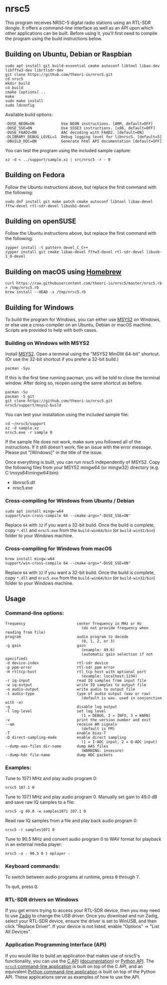 # nrsc5

This program receives NRSC-5 digital radio stations using an RTL-SDR dongle. It offers a command-line interface as well as an API upon which other applications can be built. Before using it, you'll first need to compile the program using the build instructions below.

## Building on Ubuntu, Debian or Raspbian

    sudo apt install git build-essential cmake autoconf libtool libao-dev libfftw3-dev librtlsdr-dev
    git clone https://github.com/theori-io/nrsc5.git
    cd nrsc5
    mkdir build
    cd build
    cmake [options] ..
    make
    sudo make install
    sudo ldconfig

Available build options:

    -DUSE_NEON=ON            Use NEON instructions. [ARM, default=OFF]
    -DUSE_SSE=ON             Use SSSE3 instructions. [x86, default=OFF]
    -DUSE_FAAD2=ON           AAC decoding with FAAD2. [default=ON]
    -DLIBRARY_DEBUG_LEVEL=1  Debug logging level for libnrsc5. [default=5]
    -DBUILD_DOC=ON           Generate html API documentation [default=OFF]

You can test the program using the included sample capture:

    xz -d < ../support/sample.xz | src/nrsc5 -r - 0

## Building on Fedora

Follow the Ubuntu instructions above, but replace the first command with the following:

    sudo dnf install git make patch cmake autoconf libtool libao-devel fftw-devel rtl-sdr-devel libusb1-devel

## Building on openSUSE

Follow the Ubuntu instructions above, but replace the first command with the following:

    zypper install -t pattern devel_C_C++
    zypper install git cmake libao-devel fftw3-devel rtl-sdr-devel libusb-1_0-devel

## Building on macOS using [Homebrew](https://brew.sh)

    curl https://raw.githubusercontent.com/theori-io/nrsc5/master/nrsc5.rb > /tmp/nrsc5.rb
    brew install --HEAD -s /tmp/nrsc5.rb

## Building for Windows

To build the program for Windows, you can either use [MSYS2](http://www.msys2.org) on Windows, or else use a cross-compiler on an Ubuntu, Debian or macOS machine. Scripts are provided to help with both cases.

### Building on Windows with MSYS2

Install [MSYS2](http://www.msys2.org). Open a terminal using the "MSYS2 MinGW 64-bit" shortcut. (Or use the 32-bit shortcut if you prefer a 32-bit build.)

    pacman -Syu

If this is the first time running pacman, you will be told to close the terminal window. After doing so, reopen using the same shortcut as before.

    pacman -Su
    pacman -S git
    git clone https://github.com/theori-io/nrsc5.git
    nrsc5/support/msys2-build

You can test your installation using the included sample file:

    cd ~/nrsc5/support
    xz -d sample.xz
    nrsc5.exe -r sample 0

If the sample file does not work, make sure you followed all of the instructions. If it still doesn't work, file an issue with the error message. Please put "[Windows]" in the title of the issue.

Once everything is built, you can run nrsc5 independently of MSYS2. Copy the following files from your MSYS2 mingw64 (or mingw32) directory (e.g. C:\\msys64\\mingw64\\bin):

* libnrsc5.dll
* nrsc5.exe

### Cross-compiling for Windows from Ubuntu / Debian

    sudo apt install mingw-w64
    support/win-cross-compile 64 --cmake-args="-DUSE_SSE=ON"

Replace `64` with `32` if you want a 32-bit build. Once the build is complete, copy `*.dll` and `nrsc5.exe` from the `build-win64/bin` (or `build-win32/bin`) folder to your Windows machine.

### Cross-compiling for Windows from macOS

    brew install mingw-w64
    support/win-cross-compile 64 --cmake-args="-DUSE_SSE=ON"

Replace `64` with `32` if you want a 32-bit build. Once the build is complete, copy `*.dll` and `nrsc5.exe` from the `build-win64/bin` (or `build-win32/bin`) folder to your Windows machine.

## Usage

### Command-line options:

    frequency                       center frequency in MHz or Hz
                                      (do not provide frequency when reading from file)
    program                         audio program to decode
                                      (0, 1, 2, or 3)
    -g gain                         gain
                                      (example: 49.6)
                                      (automatic gain selection if not specified)
    -d device-index                 rtl-sdr device
    -p ppm-error                    rtl-sdr ppm error
    -H rtltcp-host                  rtl_tcp host with optional port
                                      (example: localhost:1234)
    -r iq-input                     read IQ samples from input file
    -w iq-output                    write IQ samples to output file
    -o audio-output                 write audio to output file
    -t audio-type                   type of audio output (wav or raw)
                                      (default is wav. used in conjunction with -o)
    -q                              disable log output
    -l log-level                    set log level
                                      (1 = DEBUG, 2 = INFO, 3 = WARN)
    -v                              print the version number and exit
    --am                            receive AM signals
                                      (default is FM)
    -T                              enable bias-T
    -D direct-sampling-mode         enable direct sampling
                                      (1 = I-ADC input, 2 = Q-ADC input)
    --dump-aas-files dir-name       dump AAS files
                                      (WARNING: insecure)
    --dump-hdc file-name            dump HDC packets

### Examples:

Tune to 107.1 MHz and play audio program 0:

    nrsc5 107.1 0

Tune to 107.1 MHz and play audio program 0. Manually set gain to 49.0 dB and save raw IQ samples to a file:

    nrsc5 -g 49.0 -w samples1071 107.1 0

Read raw IQ samples from a file and play back audio program 0:

    nrsc5 -r samples1071 0

Tune to 90.5 MHz and convert audio program 0 to WAV format for playback in an external media player:

    nrsc5 -o - 90.5 0 | mplayer -

### Keyboard commands:

To switch between audio programs at runtime, press <kbd>0</kbd> through <kbd>7</kbd>.

To quit, press <kbd>Q</kbd>.

### RTL-SDR drivers on Windows

If you get errors trying to access your RTL-SDR device, then you may need to use [Zadig](http://zadig.akeo.ie/) to change the USB driver. Once you download and run Zadig, select your RTL-SDR device, ensure the driver is set to WinUSB, and then click "Replace Driver". If your device is not listed, enable "Options" -> "List All Devices".

### Application Programming Interface (API)

If you would like to build an application that makes use of nrsc5's functionality, you can use the [C API](include/nrsc5.h) ([documentation](https://theori-io.github.io/nrsc5/c-api/)) or [Python API](support/nrsc5.py). The [`nrsc5` command-line application](src/main.c) is built on top of the C API, and an equivalent [Python command-line application](support/cli.py) is built on top of the Python API. These applications serve as examples of how to use the API.

